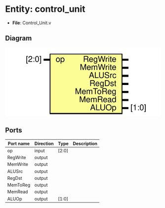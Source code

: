 # Entity: control_unit 

- **File**: Control_Unit.v
## Diagram

![Diagram](Control_Unit.svg "Diagram")
## Ports

| Port name | Direction | Type  | Description |
| --------- | --------- | ----- | ----------- |
| op        | input     | [2:0] |             |
| RegWrite  | output    |       |             |
| MemWrite  | output    |       |             |
| ALUSrc    | output    |       |             |
| RegDst    | output    |       |             |
| MemToReg  | output    |       |             |
| MemRead   | output    |       |             |
| ALUOp     | output    | [1:0] |             |
